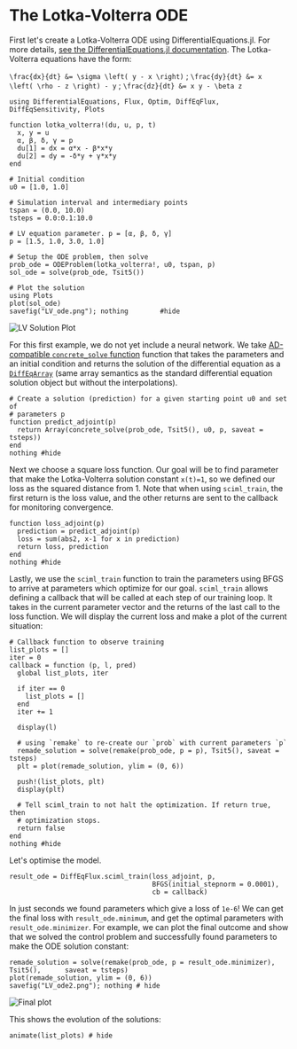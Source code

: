 # The Lotka-Volterra ODE

First let's create a Lotka-Volterra ODE using DifferentialEquations.jl. For
more details, [see the DifferentialEquations.jl documentation](http://docs.juliadiffeq.org/dev/). The Lotka-Volterra equations have the form:

``\frac{dx}{dt} &= \sigma \left( y - x \right)`` ; ``\frac{dy}{dt} &= x \left( \rho - z \right) - y`` ; ``\frac{dz}{dt} &= x y - \beta z``

```@example ode
using DifferentialEquations, Flux, Optim, DiffEqFlux, DiffEqSensitivity, Plots

function lotka_volterra!(du, u, p, t)
  x, y = u
  α, β, δ, γ = p
  du[1] = dx = α*x - β*x*y
  du[2] = dy = -δ*y + γ*x*y
end

# Initial condition
u0 = [1.0, 1.0]

# Simulation interval and intermediary points
tspan = (0.0, 10.0)
tsteps = 0.0:0.1:10.0

# LV equation parameter. p = [α, β, δ, γ]
p = [1.5, 1.0, 3.0, 1.0]

# Setup the ODE problem, then solve
prob_ode = ODEProblem(lotka_volterra!, u0, tspan, p)
sol_ode = solve(prob_ode, Tsit5())

# Plot the solution
using Plots
plot(sol_ode)
savefig("LV_ode.png"); nothing        #hide
```

![LV Solution Plot](LV_ode.png)

For this first example, we do not yet include a neural network. We take
[AD-compatible `concrete_solve`
function](https://docs.juliadiffeq.org/latest/analysis/sensitivity/) function
that takes the parameters and an initial condition and returns the solution of
the differential equation as a
[`DiffEqArray`](https://github.com/JuliaDiffEq/RecursiveArrayTools.jl) (same
array semantics as the standard differential equation solution object but
without the interpolations).

```@example ode
# Create a solution (prediction) for a given starting point u0 and set of
# parameters p
function predict_adjoint(p)
  return Array(concrete_solve(prob_ode, Tsit5(), u0, p, saveat = tsteps))
end
nothing #hide
```

Next we choose a square loss function. Our goal will be to find parameter that
make the Lotka-Volterra solution constant `x(t)=1`, so we defined our loss as
the squared distance from 1. Note that when using `sciml_train`, the first
return is the loss value, and the other returns are sent to the callback for
monitoring convergence.

```@example ode
function loss_adjoint(p)
  prediction = predict_adjoint(p)
  loss = sum(abs2, x-1 for x in prediction)
  return loss, prediction
end
nothing #hide
```

Lastly, we use the `sciml_train` function to train the parameters using BFGS to
arrive at parameters which optimize for our goal. `sciml_train` allows defining
a callback that will be called at each step of our training loop. It takes in
the current parameter vector and the returns of the last call to the loss
function. We will display the current loss and make a plot of the current
situation:

```@example ode
# Callback function to observe training
list_plots = []
iter = 0
callback = function (p, l, pred)
  global list_plots, iter

  if iter == 0
    list_plots = []
  end
  iter += 1

  display(l)

  # using `remake` to re-create our `prob` with current parameters `p`
  remade_solution = solve(remake(prob_ode, p = p), Tsit5(), saveat = tsteps)
  plt = plot(remade_solution, ylim = (0, 6))

  push!(list_plots, plt)
  display(plt)

  # Tell sciml_train to not halt the optimization. If return true, then
  # optimization stops.
  return false
end
nothing #hide
```

Let's optimise the model.

```@example ode
result_ode = DiffEqFlux.sciml_train(loss_adjoint, p,
                                    BFGS(initial_stepnorm = 0.0001),
                                    cb = callback)
```

In just seconds we found parameters which give a loss of `1e-6`! We can get the
final loss with `result_ode.minimum`, and get the optimal parameters with
`result_ode.minimizer`. For example, we can plot the final outcome and show that
we solved the control problem and successfully found parameters to make the ODE
solution constant:

```@example ode
remade_solution = solve(remake(prob_ode, p = result_ode.minimizer), Tsit5(),      saveat = tsteps)
plot(remade_solution, ylim = (0, 6))
savefig("LV_ode2.png"); nothing # hide
```

![Final plot](LV_ode2.png)

This shows the evolution of the solutions:

```@example ode
animate(list_plots) # hide
```
